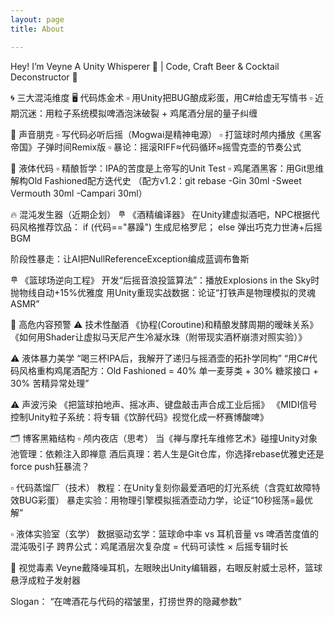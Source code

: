 ```yaml
---
layout: page 
title: About

---
```


Hey! I’m Veyne
A Unity Whisperer 🤖 | Code, Craft Beer & Cocktail Deconstructor 🥃

🌀 三大混沌维度
🖥️ 代码炼金术
▫️ 用Unity把BUG酿成彩蛋，用C#给虚无写情书
▫️ 近期沉迷：用粒子系统模拟啤酒泡沫破裂 + 鸡尾酒分层的量子纠缠

🎸 声音朋克
▫️ 写代码必听后摇（Mogwai是精神电源）
▫️ 打篮球时颅内播放《黑客帝国》子弹时间Remix版
▫️ 暴论：摇滚RIFF≈代码循环≈摇雪克壶的节奏公式

🍻 液体代码
▫️ 精酿哲学：IPA的苦度是上帝写的Unit Test
▫️ 鸡尾酒黑客：用Git思维解构Old Fashioned配方迭代史
（配方v1.2：git rebase -Gin 30ml -Sweet Vermouth 30ml -Campari 30ml）

🔥 混沌发生器（近期企划）
𐄷 《酒精编译器》
在Unity建虚拟酒吧，NPC根据代码风格推荐饮品： 
if (代码=="暴躁") 生成尼格罗尼；
else 弹出巧克力世涛+后摇BGM

阶段性暴走：让AI把NullReferenceException编成蓝调布鲁斯

𐄷 《篮球场逆向工程》
开发“后摇音浪投篮算法”：播放Explosions in the Sky时抛物线自动+15%优雅度
用Unity重现实战数据：论证“打铁声是物理模拟的灵魂ASMR”

🚨 高危内容预警
⚠️ 技术性酗酒
《协程(Coroutine)和精酿发酵周期的暧昧关系》
《如何用Shader让虚拟马天尼产生冷凝水珠（附带现实酒杯崩溃对照实验）》

⚠️ 液体暴力美学
“喝三杯IPA后，我解开了递归与摇酒壶的拓扑学同构”
“用C#代码风格重构鸡尾酒配方：Old Fashioned = 40% 单一麦芽类 + 30% 糖浆接口 + 30% 苦精异常处理”

⚠️ 声波污染
《把篮球拍地声、摇冰声、键盘敲击声合成工业后摇》
《MIDI信号控制Unity粒子系统：将专辑《饮醉代码》视觉化成一杯赛博酸啤》

🗂️ 博客黑箱结构
▫️ 颅内夜店（思考）
当《禅与摩托车维修艺术》碰撞Unity对象池管理：依赖注入即禅意
酒后真理：若人生是Git仓库，你选择rebase优雅史还是force push狂暴流？

▫️ 代码蒸馏厂（技术）
教程：在Unity复刻你最爱酒吧的灯光系统（含霓虹故障特效BUG彩蛋）
暴走实验：用物理引擎模拟摇酒壶动力学，论证“10秒摇荡=最优解”

▫️ 液体实验室（玄学）
数据驱动玄学：篮球命中率 vs 耳机音量 vs 啤酒苦度值的混沌吸引子
跨界公式：鸡尾酒层次复杂度 = 代码可读性 × 后摇专辑时长

🎨 视觉毒素
Veyne戴降噪耳机，左眼映出Unity编辑器，右眼反射威士忌杯，篮球悬浮成粒子发射器

Slogan：
“在啤酒花与代码的褶皱里，打捞世界的隐藏参数”